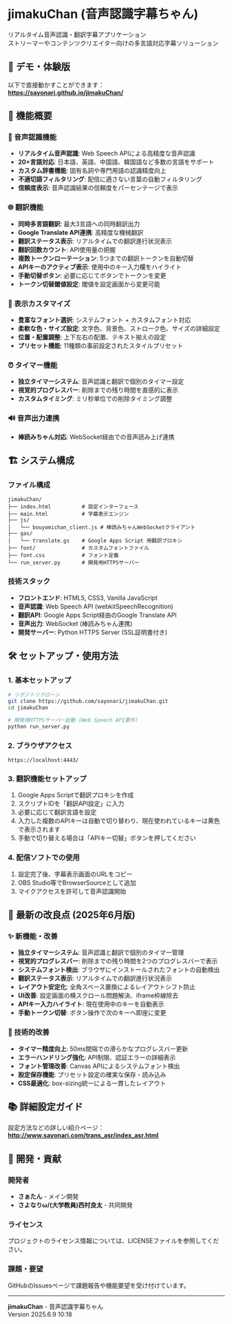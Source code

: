 # jimakuChan (音声認識字幕ちゃん)

リアルタイム音声認識・翻訳字幕アプリケーション  
ストリーマーやコンテンツクリエイター向けの多言語対応字幕ソリューション

## 🚀 デモ・体験版

以下で直接動かすことができます：  
**https://sayonari.github.io/jimakuChan/**

## 📖 機能概要

### 🎤 音声認識機能
- **リアルタイム音声認識**: Web Speech APIによる高精度な音声認識
- **20+言語対応**: 日本語、英語、中国語、韓国語など多数の言語をサポート
- **カスタム辞書機能**: 固有名詞や専門用語の認識精度向上
- **不適切語フィルタリング**: 配信に適さない言葉の自動フィルタリング
- **信頼度表示**: 音声認識結果の信頼度をパーセンテージで表示

### 🌐 翻訳機能
- **同時多言語翻訳**: 最大3言語への同時翻訳出力
- **Google Translate API連携**: 高精度な機械翻訳
- **翻訳ステータス表示**: リアルタイムでの翻訳進行状況表示
- **翻訳回数カウント**: API使用量の把握
- **複数トークンローテーション**: 5つまでの翻訳トークンを自動切替
- **APIキーのアクティブ表示**: 使用中のキー入力欄をハイライト
- **手動切替ボタン**: 必要に応じてボタンでトークンを変更
- **トークン切替閾値設定**: 閾値を設定画面から変更可能

### 🎨 表示カスタマイズ
- **豊富なフォント選択**: システムフォント + カスタムフォント対応
- **柔軟な色・サイズ設定**: 文字色、背景色、ストローク色、サイズの詳細設定
- **位置・配置調整**: 上下左右の配置、テキスト揃えの設定
- **プリセット機能**: 11種類の事前設定されたスタイルプリセット

### ⏰ タイマー機能
- **独立タイマーシステム**: 音声認識と翻訳で個別のタイマー設定
- **視覚的プログレスバー**: 削除までの残り時間を直感的に表示
- **カスタムタイミング**: ミリ秒単位での削除タイミング調整

### 🔊 音声出力連携
- **棒読みちゃん対応**: WebSocket経由での音声読み上げ連携

## 🏗️ システム構成

### ファイル構成
```
jimakuChan/
├── index.html          # 設定インターフェース
├── main.html           # 字幕表示エンジン
├── js/
│   └── bouyomichan_client.js # 棒読みちゃんWebSocketクライアント
├── gas/
│   └── translate.gs    # Google Apps Script 用翻訳プロキシ
├── font/               # カスタムフォントファイル
├── font.css            # フォント定義
└── run_server.py       # 開発用HTTPSサーバー
```

### 技術スタック
- **フロントエンド**: HTML5, CSS3, Vanilla JavaScript
- **音声認識**: Web Speech API (webkitSpeechRecognition)
- **翻訳API**: Google Apps Script経由のGoogle Translate API
- **音声出力**: WebSocket (棒読みちゃん連携)
- **開発サーバー**: Python HTTPS Server (SSL証明書付き)

## 🛠️ セットアップ・使用方法

### 1. 基本セットアップ
```bash
# リポジトリクローン
git clone https://github.com/sayonari/jimakuChan.git
cd jimakuChan

# 開発用HTTPSサーバー起動 (Web Speech API要件)
python run_server.py
```

### 2. ブラウザアクセス
```
https://localhost:4443/
```

### 3. 翻訳機能セットアップ
1. Google Apps Scriptで翻訳プロキシを作成
2. スクリプトIDを「翻訳API設定」に入力
3. 必要に応じて翻訳言語を設定
4. 入力した複数のAPIキーは自動で切り替わり、現在使われているキーは黄色で表示されます
5. 手動で切り替える場合は「APIキー切替」ボタンを押してください

### 4. 配信ソフトでの使用
1. 設定完了後、字幕表示画面のURLをコピー
2. OBS Studio等でBrowserSourceとして追加
3. マイクアクセスを許可して音声認識開始

## 🎯 最新の改良点 (2025年6月版)

### ✨ 新機能・改善
- **独立タイマーシステム**: 音声認識と翻訳で個別のタイマー管理
- **視覚的プログレスバー**: 削除までの残り時間を2つのプログレスバーで表示
- **システムフォント検出**: ブラウザにインストールされたフォントの自動検出
- **翻訳ステータス表示**: リアルタイムでの翻訳進行状況表示
- **レイアウト安定化**: 全角スペース置換によるレイアウトシフト防止
- **UI改善**: 設定画面の横スクロール問題解決、iframe枠線除去
- **APIキー入力ハイライト**: 現在使用中のキーを自動表示
- **手動トークン切替**: ボタン操作で次のキーへ即座に変更

### 🔧 技術的改善
- **タイマー精度向上**: 50ms間隔での滑らかなプログレスバー更新
- **エラーハンドリング強化**: API制限、認証エラーの詳細表示
- **フォント管理改善**: Canvas APIによるシステムフォント検出
- **設定保存機能**: プリセット設定の確実な保存・読み込み
- **CSS最適化**: box-sizing統一による一貫したレイアウト

## 📚 詳細設定ガイド

設定方法などの詳しい紹介ページ：  
**http://www.sayonari.com/trans_asr/index_asr.html**

## 🤝 開発・貢献

### 開発者
- **さぁたん** - メイン開発
- **さよなりω/(大学教員)西村良太** - 共同開発

### ライセンス
プロジェクトのライセンス情報については、LICENSEファイルを参照してください。

### 課題・要望
GitHubのIssuesページで課題報告や機能要望を受け付けています。

---

**jimakuChan** - 音声認識字幕ちゃん  
Version 2025.6.9 10:18

